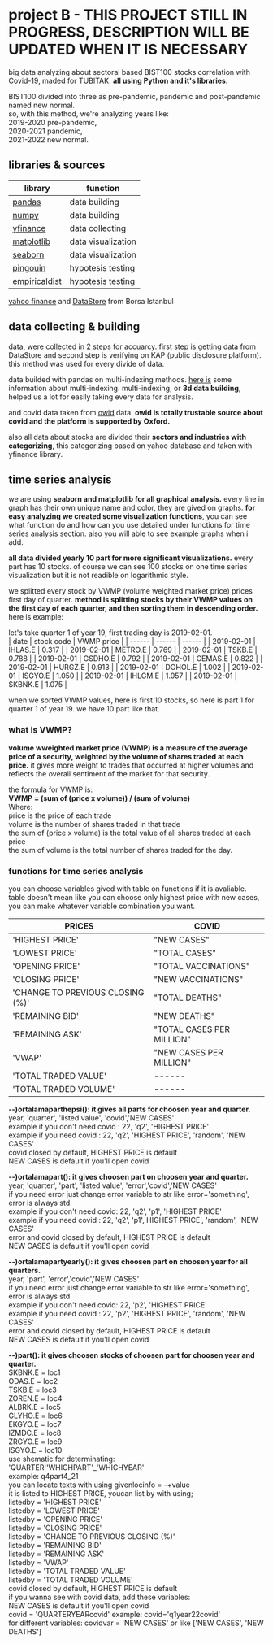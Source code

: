 # project B - THIS PROJECT STILL IN PROGRESS, DESCRIPTION WILL BE UPDATED WHEN IT IS NECESSARY
big data analyzing about sectoral based BIST100 stocks correlation with Covid-19, maded for TUBITAK. **all using Python and it's libraries.** <br />

BIST100 divided into three as pre-pandemic, pandemic and post-pandemic named new normal.<br /> so, with this method, we're analyzing years like: <br />
2019-2020 pre-pandemic,<br />
2020-2021 pandemic,<br />
2021-2022 new normal.<br />

## libraries & sources
| library | function | 
| ------ | ------ |
| [pandas](https://github.com/pandas-dev/pandas "pandas") | data building |
| [numpy](https://github.com/numpy/numpy "numpy") | data building |
| [yfinance](https://github.com/ranaroussi/yfinance "yfinance") | data collecting |
| [matplotlib](https://github.com/matplotlib/matplotlib "matplotlib") | data visualization |
| [seaborn](https://github.com/mwaskom/seaborn "seaborn") | data visualization |
| [pingouin](https://github.com/raphaelvallat/pingouin "pingouin") | hypotesis testing |
| [empiricaldist](https://github.com/AllenDowney/empiricaldist "empiricaldist") | hypotesis testing |

[yahoo finance](https://finance.yahoo.com/ "yahoo finance") and [DataStore](https://datastore.borsaistanbul.com/ "DataStore") from Borsa Istanbul

## data collecting & building

data, were collected in 2 steps for accuarcy. first step is getting data from DataStore and second step is verifying on KAP (public disclosure platform). this method was used for every divide of data.

data builded with pandas on multi-indexing methods. [here is](https://medium.com/@emrecanulu/pandas-multiindex-kullan%C4%B1m%C4%B1-ve-3d-veri-seti-olu%C5%9Fturma-e264ebc6a07 "here is") some information about multi-indexing. multi-indexing, or **3d data building**, helped us a lot for easily taking every data for analysis.

and covid data taken from [owid](https://ourworldindata.org/ "owid") data. **owid is totally trustable source about covid and the platform is supported by Oxford.**

also all data about stocks are divided their **sectors and industries with categorizing**, this categorizing based on yahoo database and taken with yfinance library.

## time series analysis

we are using **seaborn and matplotlib for all graphical analysis.** every line in graph has their own unique name and color, they are gived on graphs. **for easy analyzing we created some visualization functions**, you can see what function do and how can you use detailed under functions for time series analysis section. also you will able to see example graphs when i add.

**all data divided yearly 10 part for more significant visualizations.** every part has 10 stocks. of course we can see 100 stocks on one time series visualization but it is not readible on logarithmic style.

we splitted every stock by VWMP  (volume weighted market price) prices first day of quarter. **method is splitting stocks by their VWMP values on the first day of each quarter, and then sorting them in descending order.** here is example:<br />

let's take quarter 1 of year 19, first trading day is 2019-02-01.<br />
| date | stock code | VWMP price | 
| ------ | ------ | ------ |
| 2019-02-01 | IHLAS.E | 0.317 |
| 2019-02-01 | METRO.E | 0.769 |
| 2019-02-01 | TSKB.E | 0.788 |
| 2019-02-01 | GSDHO.E | 0.792 |
| 2019-02-01 | CEMAS.E | 0.822 |
| 2019-02-01 | HURGZ.E | 0.913 |
| 2019-02-01 | DOHOL.E | 1.002 |
| 2019-02-01 | ISGYO.E | 1.050 |
| 2019-02-01 | IHLGM.E | 1.057 |
| 2019-02-01 | SKBNK.E | 1.075 |

when we sorted VWMP values, here is first 10 stocks, so here is part 1 for quarter 1 of year 19. we have 10 part like that.

### what is VWMP?

**volume wweighted market price (VWMP) is a measure of the average price of a security, weighted by the volume of shares traded at each price.** it gives more weight to trades that occurred at higher volumes and reflects the overall sentiment of the market for that security.

the formula for VWMP is:<br />
**VWMP = (sum of (price x volume)) / (sum of volume)**<br />
Where:<br />
price is the price of each trade<br />
volume is the number of shares traded in that trade<br />
the sum of (price x volume) is the total value of all shares traded at each price<br />
the sum of volume is the total number of shares traded for the day.<br />

### functions for time series analysis

you can choose variables gived with table on functions if it is avaliable. table doesn't mean like you can choose only highest price with new cases, you can make whatever variable combination you want.

| PRICES | COVID |
| ------ | ------ |
| 'HIGHEST PRICE' | "NEW CASES" |
| 'LOWEST PRICE' | "TOTAL CASES" |
| 'OPENING PRICE' | "TOTAL VACCINATIONS" |
| 'CLOSING PRICE' | "NEW VACCINATIONS" |
| 'CHANGE TO PREVIOUS CLOSING (%)' | "TOTAL DEATHS" |
| 'REMAINING BID' | "NEW DEATHS" |
| 'REMAINING ASK' | "TOTAL CASES PER MILLION" |
| 'VWAP' | "NEW CASES PER MILLION" |
| 'TOTAL TRADED VALUE' | ------ |
| 'TOTAL TRADED VOLUME' | ------ |

**--)ortalamaparthepsi(): it gives all parts for choosen year and quarter.**<br />
year, 'quarter', 'listed value', 'covid','NEW CASES'<br />
example if you don't need covid : 22, 'q2', 'HIGHEST PRICE'<br />
example if you need covid : 22, 'q2', 'HIGHEST PRICE', 'random', 'NEW CASES'<br />
covid closed by default, HIGHEST PRICE is default<br />
NEW CASES is default if you'll open covid<br />

**--)ortalamapart(): it gives choosen part on choosen year and quarter.**<br />
year, 'quarter', 'part', 'listed value', 'error','covid','NEW CASES'<br />
if you need error just change error variable to str like error='something', error is always std<br />
example if you don't need covid: 22, 'q2', 'p1', 'HIGHEST PRICE'<br />
example if you need covid : 22, 'q2', 'p1', HIGHEST PRICE', 'random', 'NEW CASES'<br />
error and covid closed by default, HIGHEST PRICE is default<br />
NEW CASES is default if you'll open covid<br />

**--)ortalamapartyearly(): it gives choosen part on choosen year for all quarters.**<br />
year, 'part', 'error','covid','NEW CASES'<br />
if you need error just change error variable to str like error='something', error is always std<br />
example if you don't need covid: 22, 'p2', 'HIGHEST PRICE'<br />
example if you need covid : 22, 'p2', 'HIGHEST PRICE', 'random', 'NEW CASES'<br />
error and covid closed by default, HIGHEST PRICE is default<br />
NEW CASES is default if you'll open covid<br />

**--)part(): it gives choosen stocks of choosen part for choosen year and quarter.**<br />
SKBNK.E = loc1<br />
ODAS.E = loc2<br />
TSKB.E = loc3<br />
ZOREN.E = loc4<br />
ALBRK.E = loc5<br />
GLYHO.E = loc6<br />
EKGYO.E = loc7<br />
IZMDC.E = loc8<br />
ZRGYO.E = loc9<br />
ISGYO.E = loc10<br />
use shematic for determinating:<br />
'QUARTER''WHICHPART'_'WHICHYEAR'<br />
example: q4part4_21<br />
you can locate texts with using givenlocinfo = -+value<br />
it is listed to HIGHEST PRICE, youcan list by with using;<br />
listedby = 'HIGHEST PRICE'<br />
listedby = 'LOWEST PRICE'<br />
listedby = 'OPENING PRICE'<br />
listedby = 'CLOSING PRICE'<br />
listedby = 'CHANGE TO PREVIOUS CLOSING (%)'<br />
listedby = 'REMAINING BID'<br />
listedby = 'REMAINING ASK'<br />
listedby = 'VWAP'<br />
listedby = 'TOTAL TRADED VALUE'<br />
listedby = 'TOTAL TRADED VOLUME'<br />
covid closed by default, HIGHEST PRICE is default<br />
if you wanna see with covid data, add these variables:<br />
NEW CASES is default if you'll open covid<br />
covid = 'QUARTERYEARcovid' example: covid='q1year22covid'<br />
for different variables: covidvar = 'NEW CASES' or like ['NEW CASES', 'NEW DEATHS']<br />

